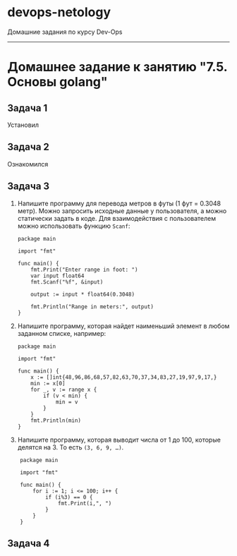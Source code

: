 # devops-netology
Домашние задания по курсу Dev-Ops

------

# Домашнее задание к занятию "7.5. Основы golang"


## Задача 1


Установил


## Задача 2


Ознакомился 


## Задача 3


1. Напишите программу для перевода метров в футы (1 фут = 0.3048 метр). Можно запросить исходные данные 
у пользователя, а можно статически задать в коде.
    Для взаимодействия с пользователем можно использовать функцию `Scanf`:
    ```
    package main

    import "fmt"

    func main() {
        fmt.Print("Enter range in foot: ")
        var input float64
        fmt.Scanf("%f", &input)

        output := input * float64(0.3048)

        fmt.Println("Range in meters:", output)    
    }
    ```
 
1. Напишите программу, которая найдет наименьший элемент в любом заданном списке, например:
    ```
    package main

    import "fmt"

    func main() {
        x := []int{48,96,86,68,57,82,63,70,37,34,83,27,19,97,9,17,}
    	min := x[0]
    	for _, v := range x {
            if (v < min) {
                min = v
            }
    	}
        fmt.Println(min)   
    }
    ```
1. Напишите программу, которая выводит числа от 1 до 100, которые делятся на 3. То есть `(3, 6, 9, …)`.


```
    package main

    import "fmt"

    func main() {
    	for i := 1; i <= 100; i++ {
    		if (i%3) == 0 {
    			fmt.Print(i,", ")
    		}
    	}
    }
```


## Задача 4
